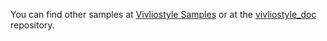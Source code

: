You can find other samples at [Vivliostyle Samples](https://vivliostyle.org/samples/)
or at the [vivliostyle_doc](https://github.com/vivliostyle/vivliostyle_doc) repository.

